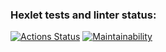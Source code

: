 ### Hexlet tests and linter status:
[![Actions Status](https://github.com/MaxRubtsovsk/python-project-49/actions/workflows/hexlet-check.yml/badge.svg)](https://github.com/MaxRubtsovsk/python-project-49/actions)
[![Maintainability](https://api.codeclimate.com/v1/badges/621f6a0a0b083c8abb60/maintainability)](https://codeclimate.com/github/MaxRubtsovsk/python-project-49/maintainability)
